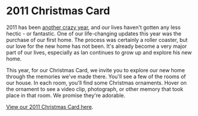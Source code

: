 2011 Christmas Card
===================

2011 has been [another crazy year](http://www.milesrauschfamily.com/2011/), and our lives haven't gotten any less hectic - or fantastic. One of our life-changing updates this year was the purchase of our first home. The process was certainly a roller coaster, but our love for the new home has not been. It's already become a very major part of our lives, especially as Ian continues to grow up and explore his new home.

This year, for our Christmas Card, we invite you to explore our new home through the memories we've made there. You'll see a few of the rooms of our house. In each room, you'll find some Christmas ornaments. Hover on the ornament to see a video clip, photograph, or other memory that took place in that room. We promise they're adorable.

[View our 2011 Christmas Card here](http://2011ccard.milesrauschfamily.com/).
